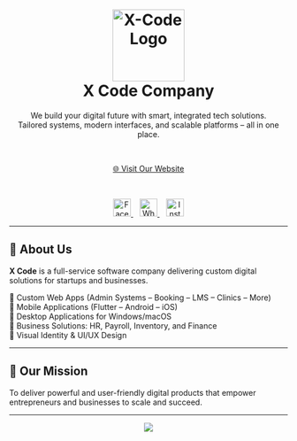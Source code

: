 <!-- README.md (HTML inside Markdown) -->

<h1 align="center">
  <img src="https://avatars.githubusercontent.com/u/222845318?v=4" alt="X-Code Logo" width="130" />
  <br />
  <strong>X Code Company</strong>
</h1>

<p align="center">
  We build your digital future with smart, integrated tech solutions.<br />
  Tailored systems, modern interfaces, and scalable platforms – all in one place.
</p>

<br />

<p align="center">
  <a href="https://xcode-dev-company.github.io/xcode-site/" target="_blank">
    🌐 Visit Our Website
  </a>
</p>

<br />

<p align="center">
  <a href="https://www.facebook.com/share/169bwdoHkh/" target="_blank">
    <img src="https://cdn.jsdelivr.net/npm/lineicons@4.0/icons/facebook-fill.svg" alt="Facebook" width="32" />
  </a>
  &nbsp;&nbsp;
  <a href="https://wa.me/201093943185" target="_blank">
    <img src="https://cdn.jsdelivr.net/npm/lineicons@4.0/icons/whatsapp.svg" alt="WhatsApp" width="32" />
  </a>
  &nbsp;&nbsp;
  <a href="https://www.instagram.com/x.code123?igsh=cTI0b2RnMWNtdjM0" target="_blank">
    <img src="https://cdn.jsdelivr.net/npm/lineicons@4.0/icons/instagram-original.svg" alt="Instagram" width="32" />
  </a>
</p>

---

## 🚀 About Us

**X Code** is a full-service software company delivering custom digital solutions for startups and businesses.

🔹 Custom Web Apps (Admin Systems – Booking – LMS – Clinics – More)  
🔹 Mobile Applications (Flutter – Android – iOS)  
🔹 Desktop Applications for Windows/macOS  
🔹 Business Solutions: HR, Payroll, Inventory, and Finance  
🔹 Visual Identity & UI/UX Design  

---

## 🎯 Our Mission

To deliver powerful and user-friendly digital products that empower entrepreneurs and businesses to scale and succeed.

---

<p align="center">
  <img src="https://capsule-render.vercel.app/api?type=waving&color=0d9488&height=100&section=footer"/>
</p>
